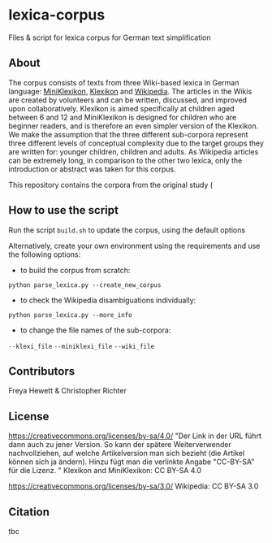 # lexica-corpus
Files &amp; script for lexica corpus for German text simplification

## About

The corpus consists of texts from three Wiki-based lexica in German language: [MiniKlexikon](https://miniklexikon.zum.de/wiki/Hauptseite), [Klexikon](https://klexikon.zum.de/) and [Wikipedia](https://de.wikipedia.org/wiki/Wikipedia:Hauptseite). 
The articles in the Wikis are created by volunteers and can be written, discussed, and improved upon collaboratively. 
Klexikon is aimed specifically at children aged between 6 and 12 and MiniKlexikon is designed for children who are beginner readers, and is therefore an even simpler version of the Klexikon. We make the assumption that the three different sub-corpora represent three different levels of conceptual complexity due to the target groups they are written for: younger children, children and adults. As Wikipedia articles can be extremely long, in comparison to the other two lexica, only the introduction or abstract was taken for this corpus.

This repository contains the corpora from the original study (

## How to use the script

Run the script `build.sh` to update the corpus, using the default options

Alternatively, create your own environment using the requirements and use the following options:

- to build the corpus from scratch:

`python parse_lexica.py --create_new_corpus`

- to check the Wikipedia disambiguations individually:

`python parse_lexica.py --more_info`

- to change the file names of the sub-corpora:

`--klexi_file`
`--miniklexi_file`
`--wiki_file`

## Contributors

Freya Hewett & Christopher Richter

## License

https://creativecommons.org/licenses/by-sa/4.0/
"Der Link in der URL führt dann auch zu jener Version. So kann der spätere Weiterverwender nachvollziehen, auf welche Artikelversion man sich bezieht (die Artikel können sich ja ändern). Hinzu fügt man die verlinkte Angabe "CC-BY-SA" für die Lizenz. "
Klexikon and MiniKlexikon: CC BY-SA 4.0

https://creativecommons.org/licenses/by-sa/3.0/
Wikipedia: CC BY-SA 3.0

## Citation

tbc

